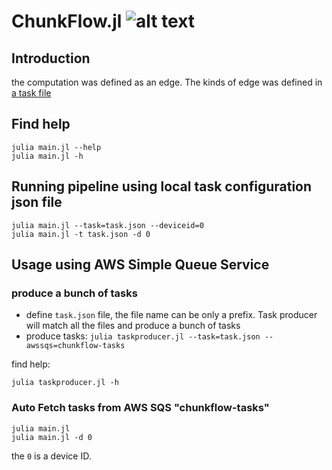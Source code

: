 ChunkFlow.jl ![alt text](https://github.com/seung-lab/ChunkFlow.jl/tree/master/docs/chunkflow-logo.png)
==============

## Introduction
the computation was defined as an edge. The kinds of edge was defined in [a task file](https://github.com/seung-lab/ChunkFlow.jl/blob/master/test/test.json)

## Find help
    julia main.jl --help
    julia main.jl -h
## Running pipeline using local task configuration json file

    julia main.jl --task=task.json --deviceid=0
    julia main.jl -t task.json -d 0

## Usage using AWS Simple Queue Service

### produce a bunch of tasks
- define `task.json` file, the file name can be only a prefix. Task producer will match all the files and produce a bunch of tasks
- produce tasks: `julia taskproducer.jl --task=task.json --awssqs=chunkflow-tasks`

find help:

    julia taskproducer.jl -h

### Auto Fetch tasks from AWS SQS "chunkflow-tasks"

    julia main.jl
    julia main.jl -d 0
the `0` is a device ID.
